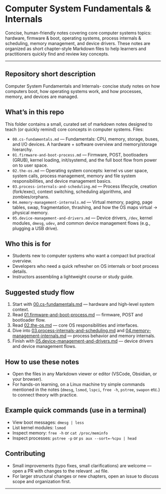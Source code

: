 # Computer System Fundamentals & Internals

Concise, human-friendly notes covering core computer systems topics: hardware, firmware & boot, operating systems, process internals & scheduling, memory management, and device drivers. These notes are organized as short chapter-style Markdown files to help learners and practitioners quickly find and review key concepts.

---

## Repository short description

Computer System Fundamentals and Internals- concise study notes on how computers boot, how operating systems work, and how processes, memory, and devices are managed.

## What’s in this repo

This folder contains a small, curated set of markdown notes designed to teach (or quickly remind) core concepts in computer systems. Files:

- `00.cs-fundamentals.md` — Fundamentals: CPU, memory, storage, buses, and I/O devices. A hardware + software overview and memory/storage hierarchy.
- `01.firmware-and-boot-process.md` — Firmware, POST, bootloaders (GRUB), kernel loading, init/systemd, and the full boot flow from power on to user space.
- `02.the-os.md` — Operating system concepts: kernel vs user space, system calls, process management, memory and file system responsibilities, and device management basics.
- `03.process-internals-and-scheduling.md` — Process lifecycle, creation (fork/exec), context switching, scheduling algorithms, and zombies/orphans.
- `04.memory-management-internals.md` — Virtual memory, paging, page tables, swap, fragmentation, thrashing, and how the OS maps virtual → physical memory.
- `05.device-management-and-drivers.md` — Device drivers, `/dev`, kernel modules, `dmesg`, `udev`, and common device management flows (e.g., plugging a USB drive).

## Who this is for

- Students new to computer systems who want a compact but practical overview.
- Developers who need a quick refresher on OS internals or boot process details.
- Instructors assembling a lightweight course or study guide.

## Suggested study flow

1. Start with [00.cs-fundamentals.md](00.cs-fundamentals.md) — hardware and high-level system context.
2. Read [01.firmware-and-boot-process.md](01.firmware-and-boot-process.md) — firmware, POST and bootloader flow.
3. Read [02.the-os.md](02.the-os.md) — core OS responsibilities and interfaces.
4. Dive into [03.process-internals-and-scheduling.md](03.process-internals-and-scheduling.md) and [04.memory-management-internals.md](04.memory-management-internals.md) — process behavior and memory internals.
5. Finish with [05.device-management-and-drivers.md](05.device-management-and-drivers.md) — device drivers and device management flows.

## How to use these notes

- Open the files in any Markdown viewer or editor (VSCode, Obsidian, or your browser).
- For hands-on learning, on a Linux machine try simple commands mentioned in the notes (`dmesg`, `lsmod`, `lspci`, `free -h`, `pstree`, `swapon` etc.) to connect theory with practice.

## Example quick commands (use in a terminal)

- View boot messages: `dmesg | less`
- List kernel modules: `lsmod`
- Inspect memory: `free -h` or `cat /proc/meminfo`
- Inspect processes: `pstree -p` or `ps aux --sort=-%cpu | head`

## Contributing

- Small improvements (typo fixes, small clarifications) are welcome — open a PR with changes to the relevant `.md` file.
- For larger structural changes or new chapters, open an issue to discuss scope and organization first.

---
